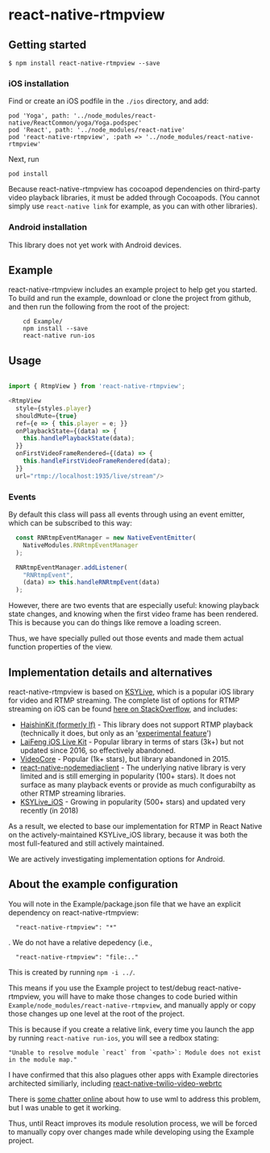 
# react-native-rtmpview

## Getting started

`$ npm install react-native-rtmpview --save`

### iOS installation

Find or create an iOS podfile in the `./ios` directory, and add:

    pod 'Yoga', path: '../node_modules/react-native/ReactCommon/yoga/Yoga.podspec'
    pod 'React', path: '../node_modules/react-native'
    pod 'react-native-rtmpview', :path => '../node_modules/react-native-rtmpview'

Next, run

    pod install

Because react-native-rtmpview has cocoapod dependencies on third-party video playback libraries, it must be added through Cocoapods. (You cannot simply use `react-native link` for example, as you can with other libraries).

### Android installation

This library does not yet work with Android devices.


## Example

react-native-rtmpview includes an example project to help get you started. To build and run the example, download or clone the project from github, and then run the following from the root of the project:

```
    cd Example/
    npm install --save
    react-native run-ios
```

## Usage
```javascript

import { RtmpView } from 'react-native-rtmpview';

<RtmpView
  style={styles.player}
  shouldMute={true}
  ref={e => { this.player = e; }}
  onPlaybackState={(data) => {
    this.handlePlaybackState(data);
  }}
  onFirstVideoFrameRendered={(data) => {
    this.handleFirstVideoFrameRendered(data);
  }}
  url="rtmp://localhost:1935/live/stream"/>

```

### Events

By default this class will pass all events through using an event emitter,
which can be subscribed to this way:

```javascript
  const RNRtmpEventManager = new NativeEventEmitter(
    NativeModules.RNRtmpEventManager
  );

  RNRtmpEventManager.addListener(
    "RNRtmpEvent",
    (data) => this.handleRNRtmpEvent(data)
  );
```

However, there are two events that are especially useful: knowing playback
state changes, and knowing when the first video frame has been rendered.
This is because you can do things like remove a loading screen.

Thus, we have specially pulled out those events and made them actual
function properties of the view.


## Implementation details and alternatives

react-native-rtmpview is based on [KSYLive](https://github.com/ksvc/KSYLive_iOS), which is a popular iOS library for video and RTMP streaming. The complete list of options for RTMP streaming on iOS can be found [here on StackOverflow](https://stackoverflow.com/questions/43872012/ios-rtmp-streaming-library-lflivekit-vs-videocore-lib-vs-alternative), and includes:

* [HaishinKit (formerly lf)](https://github.com/shogo4405/HaishinKit.swift) - This library does not support RTMP playback (technically it does, but only as an '[experimental feature](https://github.com/shogo4405/HaishinKit.swift/issues/358)')
* [LaiFeng iOS Live Kit](https://github.com/LaiFengiOS/LFLiveKit) - Popular library in terms of stars (3k+) but not updated since 2016, so effectively abandoned.
* [VideoCore](https://github.com/jgh-/VideoCore-Inactive) - Popular (1k+ stars), but library abandoned in 2015.
* [react-native-nodemediaclient](https://github.com/NodeMedia/react-native-nodemediaclient) - The underlying native library is very limited and is still emerging in popularity (100+ stars). It does not surface as many playback events or provide as much configurabilty as other RTMP streaming libraries.
* [KSYLive_iOS](https://github.com/ksvc/KSYLive_iOS) - Growing in popularity (500+ stars) and updated very recently (in 2018)

As a result, we elected to base our implementation for RTMP in React Native on the actively-maintained KSYLive_iOS library, because it was both the most full-featured and still actively maintained.

We are actively investigating implementation options for Android.

## About the example configuration

You will note in the Example/package.json file that we have an explicit dependency on react-native-rtmpview:

```
  "react-native-rtmpview": "*"
```

. We do not have a relative depedency (i.e., 

```
  "react-native-rtmpview": "file:.."
```

This is created by running `npm -i ../`.

This means if you use the Example project to test/debug react-native-rtmpview, you will have to make those changes to code buried within `Example/node_modules/react-native-rtmpview`, and manually apply or copy those changes up one level at the root of the project. 

This is because if you create a relative link, every time you launch the app by running `react-native run-ios`, you will see a redbox stating:

```
"Unable to resolve module `react` from `<path>`: Module does not exist in the module map."
```

I have confirmed that this also plagues other apps with Example directories architected similiarly, including [react-native-twilio-video-webrtc](https://github.com/blackuy/react-native-twilio-video-webrtc)

There is [some chatter online](https://github.com/wix/wml/issues/14) about how to use wml to address this problem, but I was unable to get it working.

Thus, until React improves its module resolution process, we will be forced to manually copy over changes made while developing using the Example project.
